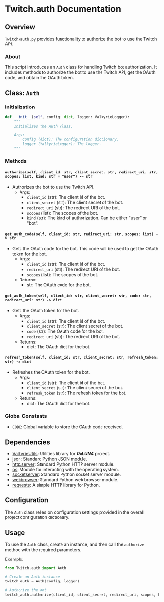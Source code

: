 # Twitch.auth Documentation

## Overview

`Twitch/auth.py` provides functionality to authorize the bot to use the Twitch API.

### About

This script introduces an `Auth` class for handling Twitch bot authorization. It includes methods to authorize the bot to use the Twitch API, get the OAuth code, and obtain the OAuth token.

## Class: `Auth`

### Initialization

```python
def __init__(self, config: dict, logger: ValkyrieLogger):
    """
    Initializes the Auth class.

    Args:
        config (dict): The configuration dictionary.
        logger (ValkyrieLogger): The logger.
    """
```

### Methods

#### `authorize(self, client_id: str, client_secret: str, redirect_uri: str, scopes: list, kind: str = "user") -> str`

- Authorizes the bot to use the Twitch API.
  - Args:
    - `client_id` (str): The client id of the bot.
    - `client_secret` (str): The client secret of the bot.
    - `redirect_uri` (str): The redirect URI of the bot.
    - `scopes` (list): The scopes of the bot.
    - `kind` (str): The kind of authorization. Can be either "user" or "bot".

#### `get_auth_code(self, client_id: str, redirect_uri: str, scopes: list) -> str`

- Gets the OAuth code for the bot. This code will be used to get the OAuth token for the bot.
  - Args:
    - `client_id` (str): The client id of the bot.
    - `redirect_uri` (str): The redirect URI of the bot.
    - `scopes` (list): The scopes of the bot.
  - Returns:
    - str: The OAuth code for the bot.

#### `get_auth_token(self, client_id: str, client_secret: str, code: str, redirect_uri: str) -> dict`

- Gets the OAuth token for the bot.
  - Args:
    - `client_id` (str): The client id of the bot.
    - `client_secret` (str): The client secret of the bot.
    - `code` (str): The OAuth code for the bot.
    - `redirect_uri` (str): The redirect URI of the bot.
  - Returns:
    - dict: The OAuth dict for the bot.

#### `refresh_token(self, client_id: str, client_secret: str, refresh_token: str) -> dict`

- Refreshes the OAuth token for the bot.
  - Args:
    - `client_id` (str): The client id of the bot.
    - `client_secret` (str): The client secret of the bot.
    - `refresh_token` (str): The refresh token for the bot.
  - Returns:
    - dict: The OAuth dict for the bot.

### Global Constants

- `CODE`: Global variable to store the OAuth code received.

## Dependencies

- [ValkyrieUtils](https://github.com/ValkyFischer/ValkyrieUtils): Utilities library for ***0xLUN4*** project.
- [json](https://docs.python.org/3/library/json.html): Standard Python JSON module.
- [http.server](https://docs.python.org/3/library/http.server.html): Standard Python HTTP server module.
- [os](https://docs.python.org/3/library/os.html): Module for interacting with the operating system.
- [socketserver](https://docs.python.org/3/library/socketserver.html): Standard Python socket server module.
- [webbrowser](https://docs.python.org/3/library/webbrowser.html): Standard Python web browser module.
- [requests](https://docs.python-requests.org/en/master/): A simple HTTP library for Python.

## Configuration

The `Auth` class relies on configuration settings provided in the overall project configuration dictionary.

## Usage

To use the `Auth` class, create an instance, and then call the `authorize` method with the required parameters.

Example:

```python
from Twitch.auth import Auth

# Create an Auth instance
twitch_auth = Auth(config, logger)

# Authorize the bot
twitch_auth.authorize(client_id, client_secret, redirect_uri, scopes, kind)
```